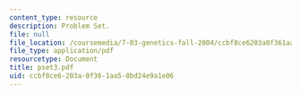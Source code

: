 ```yaml
---
content_type: resource
description: Problem Set.
file: null
file_location: /coursemedia/7-03-genetics-fall-2004/ccbf8ce6203a0f361aa50bd24e9a1e06_pset3.pdf
file_type: application/pdf
resourcetype: Document
title: pset3.pdf
uid: ccbf8ce6-203a-0f36-1aa5-0bd24e9a1e06
---
```


